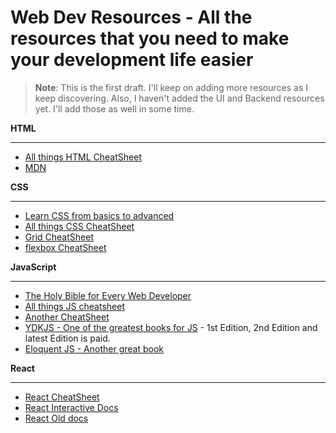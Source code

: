 # Web Dev Resources - All the resources that you need to make your development life easier

> **Note**: This is the first draft. I'll keep on adding more resources as I keep discovering. Also, I haven't added the UI and Backend resources yet. I'll add those as well in some time.

**HTML**

---

- [All things HTML CheatSheet](https://htmlcheatsheet.com/)
- [MDN](https://developer.mozilla.org/en-US/docs/Web/HTML)

**CSS**

---

- [Learn CSS from basics to advanced](https://web.dev/learn/css/)
- [All things CSS CheatSheet](https://htmlcheatsheet.com/css/)
- [Grid CheatSheet](https://grid.malven.co/)
- [flexbox CheatSheet](https://flexbox.malven.co/)

**JavaScript**

---

- [The Holy Bible for Every Web Developer](https://developer.mozilla.org)
- [All things JS cheatsheet](https://htmlcheatsheet.com/js/)
- [Another CheatSheet](https://ilovecoding.org/blog/js-cheatsheet)
- [YDKJS - One of the greatest books for JS](https://github.com/getify/You-Dont-Know-JS/tree/1st-ed) - 1st Edition, 2nd Edition and latest Edition is paid.
- [Eloquent JS - Another great book](https://eloquentjavascript.net/)

**React**

---

- [React CheatSheet](http://www.developer-cheatsheets.com/react)
- [React Interactive Docs](https://beta.reactjs.org)
- [React Old docs](https://reactjs.org)